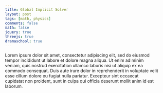 ```yaml
---
title: Global Implicit Solver
layout: post
tags: [math, physics]
comments: false
math: false
jquery: true
threejs: true
dramaschool: true
---
```


<style>
div.container-3js canvas {
    background-color: #000;
    width: 100%;
    height: 100%;
    padding: 0;
    margin: 0;
    position: static;
}

div.centered {
    text-align: center;
}
</style>

Lorem ipsum dolor sit amet, consectetur adipiscing elit, sed do eiusmod tempor incididunt ut labore et dolore magna aliqua. Ut enim ad minim veniam, quis nostrud exercitation ullamco laboris nisi ut aliquip ex ea commodo consequat. Duis aute irure dolor in reprehenderit in voluptate velit esse cillum dolore eu fugiat nulla pariatur. Excepteur sint occaecat cupidatat non proident, sunt in culpa qui officia deserunt mollit anim id est laborum.

<div class="container-3js" id="{{ page.title | slugify }}-global-implicit-solver" style="height:300px;">
</div>

<script type="text/javascript">
{% include js/global-implicit-solver.js %}

$(document).ready(function() {

    //var Solver = new GlobalImplicitSolver($("#{{ page.title | slugify }}-global-implicit-solver"));
    DRAMA.add(new GlobalImplicitSolver($("#{{ page.title | slugify }}-global-implicit-solver")));

    /*
    const myScene = new THREE.Scene();
    const camera = new THREE.PerspectiveCamera( 75, window.innerWidth / window.innerHeight, 0.1, 1000 );

    const renderer = new THREE.WebGLRenderer();
    renderer.setSize( window.innerWidth, window.innerHeight );
    document.body.appendChild( renderer.domElement );
    });

    const geometry = new THREE.BoxGeometry( 1, 1, 1 );
    const material = new THREE.MeshBasicMaterial( { color: 0x00ff00 } );
    const cube = new THREE.Mesh( geometry, material );
    myScene.add( cube );

    camera.position.z = 5;
    */
});

</script>